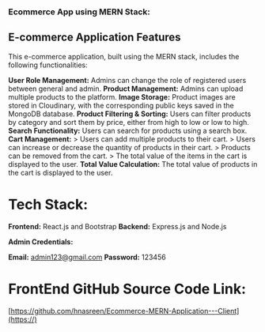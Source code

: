 ### Ecommerce App using MERN Stack:

## E-commerce Application Features

This e-commerce application, built using the MERN stack, includes the following functionalities:

**User Role Management:** Admins can change the role of registered users between general and admin.
**Product Management:** Admins can upload multiple products to the platform.
**Image Storage:** Product images are stored in Cloudinary, with the corresponding public keys saved in the MongoDB database.
**Product Filtering & Sorting:** Users can filter products by category and sort them by price, either from high to low or low to high.
**Search Functionality:** Users can search for products using a search box.
**Cart Management:** 
    > Users can add multiple products to their cart.
    > Users can increase or decrease the quantity of products in their cart.
    > Products can be removed from the cart.
    > The total value of the items in the cart is displayed to the user.
**Total Value Calculation:** The total value of products in the cart is displayed to the user.

# Tech Stack:

**Frontend:** React.js and Bootstrap
**Backend:** Express.js and Node.js



**Admin Credentials:**

**Email:** admin123@gmail.com
**Password:** 123456

# FrontEnd GitHub Source Code Link:

[https://github.com/hnasreen/Ecommerce-MERN-Application---Client](https://)

